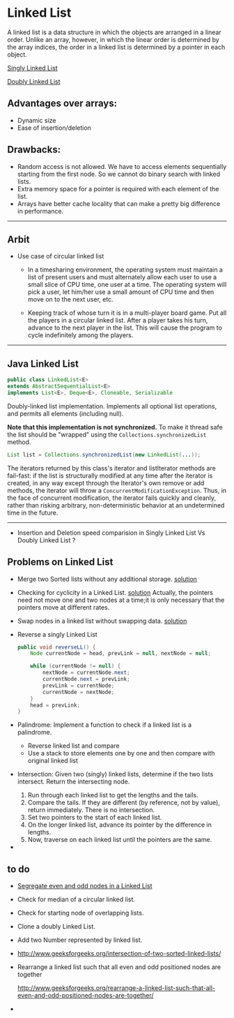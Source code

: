 # Linked List

A linked list is a data structure in which the objects are arranged in a linear order. Unlike an array, however, in which the linear order is determined by the array indices, the order in a linked list is determined by a pointer in each object.

[Singly Linked List](./LL/LinkedList.java)

[Doubly Linked List](./LL/DoublyLinkedList.java)

## Advantages over arrays:
- Dynamic size
- Ease of insertion/deletion

## Drawbacks:
- Random access is not allowed. We have to access elements sequentially starting from the first node. So we cannot do binary search with linked lists.
- Extra memory space for a pointer is required with each element of the list.
- Arrays have better cache locality that can make a pretty big difference in performance.

---
## Arbit

- Use case of circular linked list
	
	- In a timesharing environment, the operating system must maintain a list of present users and must alternately allow each user to use a small slice of CPU time, one user at a time. The operating system will pick a user, let him/her use a small amount of CPU time and then move on to the next user, etc.
		
	- Keeping track of whose turn it is in a multi-player board game. Put all the players in a circular linked list. After a player takes his turn, advance to the next player in the list. This will cause the program to cycle indefinitely among the players.	
 	

---

## Java Linked List

```java
public class LinkedList<E>
extends AbstractSequentialList<E>
implements List<E>, Deque<E>, Cloneable, Serializable
```

Doubly-linked list implementation. Implements all optional list operations, and permits all elements (including null).

**Note that this implementation is not synchronized.** To make it thread safe the list should be "wrapped" using the `Collections.synchronizedList` method.

```java
List list = Collections.synchronizedList(new LinkedList(...));
```

The iterators returned by this class's iterator and listIterator methods are fail-fast: if the list is structurally modified at any time after the iterator is created, in any way except through the Iterator's own remove or add methods, the iterator will throw a `ConcurrentModificationException`. Thus, in the face of concurrent modification, the iterator fails quickly and cleanly, rather than risking arbitrary, non-deterministic behavior at an undetermined time in the future.

---

- Insertion and Deletion speed comparision in Singly Linked List Vs Doubly Linked List ?

## Problems on Linked List

- Merge two Sorted lists without any additional storage.
	[solution](../Problems/LinkedList/MergeSortedLists.java)
	
- Checking for cyclicity in a Linked List.
	[solution](../Problems/LinkedList/CheckingCycle.java)
	Actually, the pointers need not move one and two nodes at a time;it is only necessary that the pointers move at different rates.

- Swap nodes in a linked list without swapping data. [solution](./LL/SwapNodes.java)	

- Reverse a singly Linked List
	
	```java
	public void reverseLL() {
		Node currentNode = head, prevLink = null, nextNode = null;

		while (currentNode != null) {
			nextNode = currentNode.next;
			currentNode.next = prevLink;
			prevLink = currentNode;
			currentNode = nextNode;
		}
		head = prevLink;
	}
	```

- Palindrome: Implement a function to check if a linked list is a palindrome.
	- Reverse linked list and compare
	- Use a stack to store elements one by one and then compare with original linked list

- Intersection: Given two (singly) linked lists, determine if the two lists intersect. Return the intersecting node.

	1. Run through each linked list to get the lengths and the tails.
	2. Compare the tails. If they are different (by reference, not by value), return immediately. There is no intersection.
	3. Set two pointers to the start of each linked list.
	4. On the longer linked list, advance its pointer by the difference in lengths.
	5. Now, traverse on each linked list until the pointers are the same.

- 	
	
	
## to do	

- [Segregate even and odd nodes in a Linked List](http://www.practice.geeksforgeeks.org/problem-page.php?pid=400)	
	
- Check for median of a circular linked list.	
	
- Check for starting node of overlapping lists.

- Clone a doubly Linked List.

- Add two Number represented by linked list.

- http://www.geeksforgeeks.org/intersection-of-two-sorted-linked-lists/

- Rearrange a linked list such that all even and odd positioned nodes are together 
	
	http://www.geeksforgeeks.org/rearrange-a-linked-list-such-that-all-even-and-odd-positioned-nodes-are-together/

- 	
	


